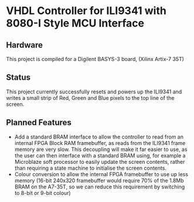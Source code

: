 # VHDL Controller for ILI9341 with 8080-I Style MCU Interface

## Hardware

This project is compiled for a Digilent BASYS-3 board, (Xilinx Artix-7 35T)

## Status

This project currently successfully resets and powers up the ILI9341 and writes a small strip of Red, Green and Blue pixels to the top line of the screen.

## Planned Features

- Add a standard BRAM interface to allow the controller to read from an internal FPGA Block RAM framebuffer, as reads from the ILI9341 frame memory are very slow. This decoupling will make it far easier to use, as the user can then interface with a standard BRAM using, for example a Microblaze soft processor to easily update the screen contents, rather than requiring a state machine to initialise the screen contents.
- Colour conversion to allow the internal FPGA framebuffer to use up less memory (16-bit 240x320 framebuffer would require 70% of the 1.8Mb BRAM on the A7-35T, so we can reduce this requirement by switching to 8-bit or 9-bit colour)
